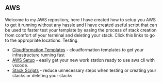 ## AWS

Welcome to my AWS repository, here I have created how to setup you AWS to get it running without any hassle and I have created useful script that can be used to faster test your template by easing the process of stack creation from comfort of your terminal and deleting your stack. Click this links to go to the appropriate locations. Testing.

- [Cloudformation Templates](https://github.com/usmonovsardor7770/AWS/tree/master/cloudformation-templates) - cloudformation templates to get your infrastructure running fast
- [AWS Setup](https://github.com/usmonovsardor7770/AWS/tree/master/aws-setup) - easily get your new work station ready to use aws cli with vscode.
- [Stack Scripts](https://github.com/usmonovsardor7770/AWS/tree/master/stack-scripts) - reduce unnecessary steps when testing or creating your stacks or deleting your stacks

